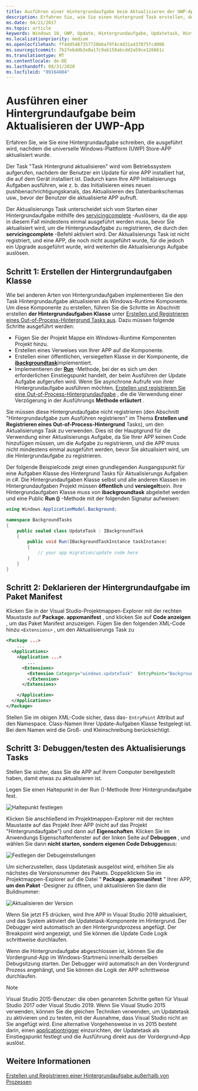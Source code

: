```yaml
---
title: Ausführen einer Hintergrundaufgabe beim Aktualisieren der UWP-App
description: Erfahren Sie, wie Sie einen Hintergrund Task erstellen, der ausgeführt wird, wenn ihre universelle Windows-Plattform Store-App (UWP) aktualisiert wird.
ms.date: 04/21/2017
ms.topic: article
keywords: Windows 10, UWP, Update, Hintergrundaufgabe, Updatetask, Hintergrundaufgabe
ms.localizationpriority: medium
ms.openlocfilehash: ff4dd5487357728b6a79f4c4d31a437075fcd006
ms.sourcegitcommit: 7b2febddb3e8a17c9ab158abcdd2a59ce126661c
ms.translationtype: MT
ms.contentlocale: de-DE
ms.lasthandoff: 08/31/2020
ms.locfileid: "89164804"
---
```

# <a name="run-a-background-task-when-your-uwp-app-is-updated"></a>Ausführen einer Hintergrundaufgabe beim Aktualisieren der UWP-App

Erfahren Sie, wie Sie eine Hintergrundaufgabe schreiben, die ausgeführt wird, nachdem die universelle Windows-Plattform (UWP) Store-APP aktualisiert wurde.

Der Task "Task Hintergrund aktualisieren" wird vom Betriebssystem aufgerufen, nachdem der Benutzer ein Update für eine APP installiert hat, die auf dem Gerät installiert ist. Dadurch kann Ihre APP Initialisierungs Aufgaben ausführen, wie z. b. das Initialisieren eines neuen pushbenachrichtigungskanals, das Aktualisieren des Datenbankschemas usw., bevor der Benutzer die aktualisierte APP aufruft.

Der Aktualisierungs Task unterscheidet sich vom Starten einer Hintergrundaufgabe mithilfe des [servicingcomplete](/uwp/api/Windows.ApplicationModel.Background.SystemTriggerType) -Auslösers, da die app in diesem Fall mindestens einmal ausgeführt werden muss, bevor Sie aktualisiert wird, um die Hintergrundaufgabe zu registrieren, die durch den **servicingcomplete** -Befehl aktiviert wird.  Der Aktualisierungs Task ist nicht registriert, und eine APP, die noch nicht ausgeführt wurde, für die jedoch ein Upgrade ausgeführt wurde, wird weiterhin die Aktualisierungs Aufgabe auslösen.

## <a name="step-1-create-the-background-task-class"></a>Schritt 1: Erstellen der Hintergrundaufgaben Klasse

Wie bei anderen Arten von Hintergrundaufgaben implementieren Sie den Task Hintergrundaufgabe aktualisieren als Windows-Runtime Komponente. Um diese Komponente zu erstellen, führen Sie die Schritte im Abschnitt erstellen **der Hintergrundaufgaben Klasse** unter [Erstellen und Registrieren eines Out-of-Process-Hintergrund Tasks aus](./create-and-register-a-background-task.md). Dazu müssen folgende Schritte ausgeführt werden:

- Fügen Sie der Projekt Mappe ein Windows-Runtime Komponenten Projekt hinzu.
- Erstellen eines Verweises von Ihrer APP auf die Komponente.
- Erstellen einer öffentlichen, versiegelten Klasse in der Komponente, die [**ibackgroundtask**](/uwp/api/Windows.ApplicationModel.Background.IBackgroundTask)implementiert.
- Implementieren der [**Run**](/uwp/api/windows.applicationmodel.background.ibackgroundtask.run) -Methode, bei der es sich um den erforderlichen Einstiegspunkt handelt, der beim Ausführen der Update Aufgabe aufgerufen wird. Wenn Sie asynchrone Aufrufe von ihrer Hintergrundaufgabe ausführen möchten, [Erstellen und registrieren Sie eine Out-of-Process-Hintergrundaufgabe](./create-and-register-a-background-task.md) , die die Verwendung einer Verzögerung in der Ausführungs **Methode erläutert** .

Sie müssen diese Hintergrundaufgabe nicht registrieren (den Abschnitt "Hintergrundaufgabe zum Ausführen registrieren" im Thema **Erstellen und Registrieren eines Out-of-Process-Hintergrund** Tasks), um den Aktualisierungs Task zu verwenden. Dies ist der Hauptgrund für die Verwendung einer Aktualisierungs Aufgabe, da Sie Ihrer APP keinen Code hinzufügen müssen, um die Aufgabe zu registrieren, und die APP muss nicht mindestens einmal ausgeführt werden, bevor Sie aktualisiert wird, um die Hintergrundaufgabe zu registrieren.

Der folgende Beispielcode zeigt einen grundlegenden Ausgangspunkt für eine Aufgaben Klasse des Hintergrund Tasks für Aktualisierungs Aufgaben in c#. Die Hintergrundaufgaben Klasse selbst und alle anderen Klassen im Hintergrundaufgaben Projekt müssen **öffentlich** und **versiegelt**sein. Ihre Hintergrundaufgaben Klasse muss von **ibackgroundtask** abgeleitet werden und eine Public **Run ()** -Methode mit der folgenden Signatur aufweisen:

```cs
using Windows.ApplicationModel.Background;

namespace BackgroundTasks
{
    public sealed class UpdateTask : IBackgroundTask
    {
        public void Run(IBackgroundTaskInstance taskInstance)
        {
            // your app migration/update code here
        }
    }
}
```

## <a name="step-2-declare-your-background-task-in-the-package-manifest"></a>Schritt 2: Deklarieren der Hintergrundaufgabe im Paket Manifest

Klicken Sie in der Visual Studio-Projektmappen-Explorer mit der rechten Maustaste auf **Package. appxmanifest** , und klicken Sie auf **Code anzeigen** , um das Paket Manifest anzuzeigen. Fügen Sie den folgenden XML-Code hinzu `<Extensions>` , um den Aktualisierungs Task zu

```XML
<Package ...>
    ...
  <Applications>  
    <Application ...>  
        ...
      <Extensions>  
        <Extension Category="windows.updateTask"  EntryPoint="BackgroundTasks.UpdateTask">  
        </Extension>  
      </Extensions>

    </Application>  
  </Applications>  
</Package>
```

Stellen Sie im obigen XML-Code sicher, dass das- `EntryPoint` Attribut auf den Namespace. Class-Namen Ihrer Update-Aufgaben Klasse festgelegt ist. Bei dem Namen wird die Groß- und Kleinschreibung berücksichtigt.

## <a name="step-3-debugtest-your-update-task"></a>Schritt 3: Debuggen/testen des Aktualisierungs Tasks

Stellen Sie sicher, dass Sie die APP auf Ihrem Computer bereitgestellt haben, damit etwas zu aktualisieren ist.

Legen Sie einen Haltepunkt in der Run ()-Methode Ihrer Hintergrundaufgabe fest.

![Haltepunkt festlegen](images/run-func-breakpoint.png)

Klicken Sie anschließend im Projektmappen-Explorer mit der rechten Maustaste auf das Projekt Ihrer APP (nicht auf das Projekt "Hintergrundaufgabe") und dann auf **Eigenschaften**. Klicken Sie im Anwendungs Eigenschaftenfenster auf der linken Seite auf **Debuggen** , und wählen Sie dann **nicht starten, sondern eigenen Code Debuggen**aus:

![Festlegen der Debugeinstellungen](images/do-not-launch-but-debug.png)

Um sicherzustellen, dass Updatetask ausgelöst wird, erhöhen Sie als nächstes die Versionsnummer des Pakets. Doppelklicken Sie im Projektmappen-Explorer auf die Datei " **Package. appxmanifest** " Ihrer APP, **um den Paket** -Designer zu öffnen, und aktualisieren Sie dann die Buildnummer:

![Aktualisieren der Version](images/bump-version.png)

Wenn Sie jetzt F5 drücken, wird Ihre APP in Visual Studio 2019 aktualisiert, und das System aktiviert die Updatetask-Komponente im Hintergrund. Der Debugger wird automatisch an den Hintergrundprozess angefügt. Der Breakpoint wird angezeigt, und Sie können die Update Code Logik schrittweise durchlaufen.

Wenn die Hintergrundaufgabe abgeschlossen ist, können Sie die Vordergrund-App im Windows-Startmenü innerhalb derselben Debugsitzung starten. Der Debugger wird automatisch an den Vordergrund Prozess angehängt, und Sie können die Logik der APP schrittweise durchlaufen.

> [!NOTE]
> Visual Studio 2015-Benutzer: die oben genannten Schritte gelten für Visual Studio 2017 oder Visual Studio 2019. Wenn Sie Visual Studio 2015 verwenden, können Sie die gleichen Techniken verwenden, um Updatetask zu aktivieren und zu testen, mit der Ausnahme, dass Visual Studio nicht an Sie angefügt wird. Eine alternative Vorgehensweise in vs 2015 besteht darin, einen [applicationtrigger](./trigger-background-task-from-app.md) einzurichten, der Updatetask als Einstiegspunkt festlegt und die Ausführung direkt aus der Vordergrund-App auslöst.

## <a name="see-also"></a>Weitere Informationen

[Erstellen und Registrieren einer Hintergrundaufgabe außerhalb von Prozessen](./create-and-register-a-background-task.md)